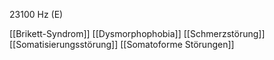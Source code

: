 23100 Hz (E)

[[Brikett-Syndrom]]
[[Dysmorphophobia]]
[[Schmerzstörung]]
[[Somatisierungsstörung]]
[[Somatoforme Störungen]]